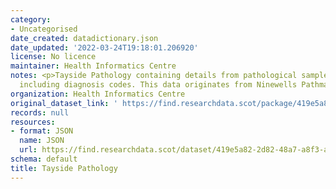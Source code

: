 ```yaml
---
category:
- Uncategorised
date_created: datadictionary.json
date_updated: '2022-03-24T19:18:01.206920'
license: No licence
maintainer: Health Informatics Centre
notes: <p>Tayside Pathology containing details from pathological samples and biopsy
  including diagnosis codes. This data originates from Ninewells Pathmanager.</p>
organization: Health Informatics Centre
original_dataset_link: ' https://find.researchdata.scot/package/419e5a82-2d82-48a7-a8f3-a83e64a54e92'
records: null
resources:
- format: JSON
  name: JSON
  url: https://find.researchdata.scot/dataset/419e5a82-2d82-48a7-a8f3-a83e64a54e92/resource/419e5a82-2d82-48a7-a8f3-a83e64a54e92/download/datadictionary.json
schema: default
title: Tayside Pathology
---
```

